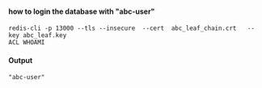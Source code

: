 

#### how to login the database with "abc-user"
```
redis-cli -p 13000 --tls --insecure  --cert  abc_leaf_chain.crt   --key abc_leaf.key
ACL WHOAMI
```
#### Output 
```
"abc-user"
```
